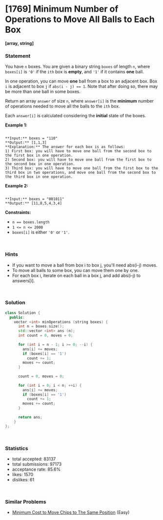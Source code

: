 # [1769] Minimum Number of Operations to Move All Balls to Each Box

**[array, string]**

### Statement

You have `n` boxes. You are given a binary string `boxes` of length `n`, where `boxes[i]` is `'0'` if the `ith` box is **empty**, and `'1'` if it contains **one** ball.

In one operation, you can move **one** ball from a box to an adjacent box. Box `i` is adjacent to box `j` if `abs(i - j) == 1`. Note that after doing so, there may be more than one ball in some boxes.

Return an array `answer` of size `n`, where `answer[i]` is the **minimum** number of operations needed to move all the balls to the `ith` box.

Each `answer[i]` is calculated considering the **initial** state of the boxes.


**Example 1:**

```

**Input:** boxes = "110"
**Output:** [1,1,3]
**Explanation:** The answer for each box is as follows:
1) First box: you will have to move one ball from the second box to the first box in one operation.
2) Second box: you will have to move one ball from the first box to the second box in one operation.
3) Third box: you will have to move one ball from the first box to the third box in two operations, and move one ball from the second box to the third box in one operation.

```

**Example 2:**

```

**Input:** boxes = "001011"
**Output:** [11,8,5,4,3,4]
```

**Constraints:**
* `n == boxes.length`
* `1 <= n <= 2000`
* `boxes[i]` is either `'0'` or `'1'`.


<br>

### Hints

- If you want to move a ball from box i to box j, you'll need abs(i-j) moves.
- To move all balls to some box, you can move them one by one.
- For each box i, iterate on each ball in a box j, and add abs(i-j) to answers[i].

<br>

### Solution

```cpp
class Solution {
  public:
    vector <int> minOperations (string boxes) {
      int n = boxes.size();
      std::vector <int> ans (n);
      int count = 0, moves = 0;
      
      for (int i = n - 1; i >= 0; --i) {
        ans[i] += moves;
        if (boxes[i] == '1')
          count += 1;
        moves += count;
      }
      
      count = 0, moves = 0;
      
      for (int i = 0; i < n; ++i) {
        ans[i] += moves;
        if (boxes[i] == '1')
          count += 1;
        moves += count;
      }
      
      return ans;
    }
};
```

<br>

### Statistics

- total accepted: 83137
- total submissions: 97173
- acceptance rate: 85.6%
- likes: 1570
- dislikes: 61

<br>

### Similar Problems

- [Minimum Cost to Move Chips to The Same Position](https://leetcode.com/problems/minimum-cost-to-move-chips-to-the-same-position) (Easy)
